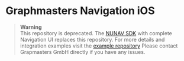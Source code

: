 # Graphmasters Navigation iOS

> **Warning**  
> This repository is deprecated. The [NUNAV SDK](https://github.com/graphmasters/nunav-sdk-example) with complete Navigation UI replaces this repository. For more details and integration examples visit the [example repository](https://github.com/graphmasters/nunav-sdk-example/tree/main/ios)
> Please contact Grapmasters GmbH directly if you have any issues.
